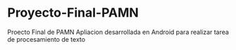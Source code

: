 # Proyecto-Final-PAMN
Proecto Final de PAMN Apliacion desarrollada en Android para realizar tarea de procesamiento de texto
